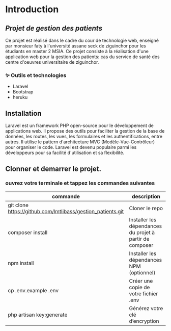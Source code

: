 # Introduction
## _Projet de gestion des patients_

Ce projet est réalisé dans le cadre du cour de technologie web, enseigné par monsieur faty à l'université assane seck de ziguinchor pour les étudiants en master 2 MSIA.
Ce projet consiste à la réalisation d'une application web pour la gestion des patients: cas du service de santé des centre d'oeuvres universitaire de ziguinchor. 
###  ✨ Outils et technologies
- Laravel
- Bootstrap
- heruku

## Installation
Laravel est un framework PHP open-source pour le développement de applications web. Il propose des outils pour faciliter la gestion de la base de données, les routes, les vues, les formulaires et les authentifications, entre autres. Il utilise le pattern d'architecture MVC (Modèle-Vue-Contrôleur) pour organiser le code. Laravel est devenu populaire parmi les développeurs pour sa facilité d'utilisation et sa flexibilité.

## Clonner et demarrer le projet.
 ### ouvrez votre terminale et tappez les commandes suivantes
| commande | description |
| ------ | ------ |
| git clone https://github.com/lmtlibass/gestion_patients.git | Cloner le repo |
| composer install | Installer les dépendances du projet à partir de composer |
| npm install | Installer les dépendances NPM (optionnel)|
| cp .env.example .env |Créer une copie de votre fichier .env |
| php artisan key:generate| Générez votre clé d’encryption |

